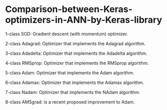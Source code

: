 # Comparison-between-Keras-optimizers-in-ANN-by-Keras-library

1-class SGD: Gradient descent (with momentum) optimizer.

2-class Adagrad: Optimizer that implements the Adagrad algorithm.

3-class Adadelta: Optimizer that implements the Adadelta algorithm.

4-class RMSprop: Optimizer that implements the RMSprop algorithm.

5-class Adam: Optimizer that implements the Adam algorithm.

6-class Adamax: Optimizer that implements the Adamax algorithm.

7-class Nadam: Optimizer that implements the NAdam algorithm.

8-class AMSgrad: is a recent proposed improvement to Adam.
